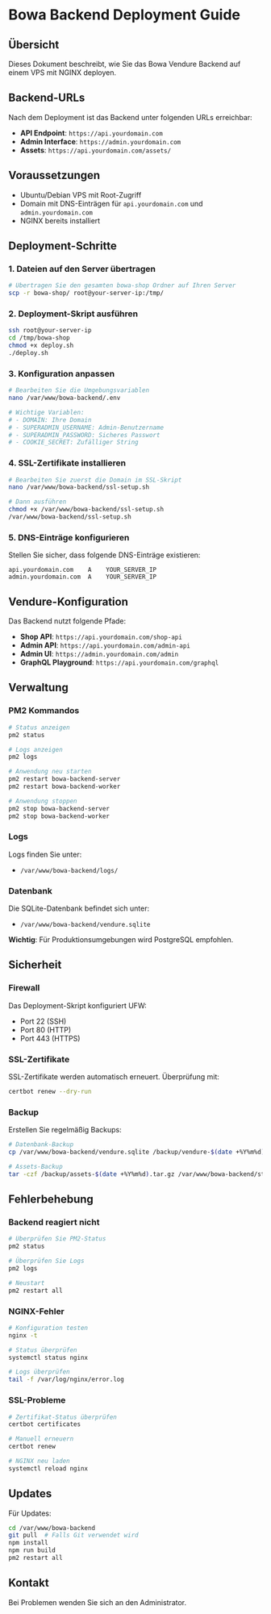 # Bowa Backend Deployment Guide

## Übersicht

Dieses Dokument beschreibt, wie Sie das Bowa Vendure Backend auf einem VPS mit NGINX deployen.

## Backend-URLs

Nach dem Deployment ist das Backend unter folgenden URLs erreichbar:

- **API Endpoint**: `https://api.yourdomain.com`
- **Admin Interface**: `https://admin.yourdomain.com`
- **Assets**: `https://api.yourdomain.com/assets/`

## Voraussetzungen

- Ubuntu/Debian VPS mit Root-Zugriff
- Domain mit DNS-Einträgen für `api.yourdomain.com` und `admin.yourdomain.com`
- NGINX bereits installiert

## Deployment-Schritte

### 1. Dateien auf den Server übertragen

```bash
# Übertragen Sie den gesamten bowa-shop Ordner auf Ihren Server
scp -r bowa-shop/ root@your-server-ip:/tmp/
```

### 2. Deployment-Skript ausführen

```bash
ssh root@your-server-ip
cd /tmp/bowa-shop
chmod +x deploy.sh
./deploy.sh
```

### 3. Konfiguration anpassen

```bash
# Bearbeiten Sie die Umgebungsvariablen
nano /var/www/bowa-backend/.env

# Wichtige Variablen:
# - DOMAIN: Ihre Domain
# - SUPERADMIN_USERNAME: Admin-Benutzername
# - SUPERADMIN_PASSWORD: Sicheres Passwort
# - COOKIE_SECRET: Zufälliger String
```

### 4. SSL-Zertifikate installieren

```bash
# Bearbeiten Sie zuerst die Domain im SSL-Skript
nano /var/www/bowa-backend/ssl-setup.sh

# Dann ausführen
chmod +x /var/www/bowa-backend/ssl-setup.sh
/var/www/bowa-backend/ssl-setup.sh
```

### 5. DNS-Einträge konfigurieren

Stellen Sie sicher, dass folgende DNS-Einträge existieren:

```
api.yourdomain.com    A    YOUR_SERVER_IP
admin.yourdomain.com  A    YOUR_SERVER_IP
```

## Vendure-Konfiguration

Das Backend nutzt folgende Pfade:

- **Shop API**: `https://api.yourdomain.com/shop-api`
- **Admin API**: `https://api.yourdomain.com/admin-api`
- **Admin UI**: `https://admin.yourdomain.com/admin`
- **GraphQL Playground**: `https://api.yourdomain.com/graphql`

## Verwaltung

### PM2 Kommandos

```bash
# Status anzeigen
pm2 status

# Logs anzeigen
pm2 logs

# Anwendung neu starten
pm2 restart bowa-backend-server
pm2 restart bowa-backend-worker

# Anwendung stoppen
pm2 stop bowa-backend-server
pm2 stop bowa-backend-worker
```

### Logs

Logs finden Sie unter:
- `/var/www/bowa-backend/logs/`

### Datenbank

Die SQLite-Datenbank befindet sich unter:
- `/var/www/bowa-backend/vendure.sqlite`

**Wichtig**: Für Produktionsumgebungen wird PostgreSQL empfohlen.

## Sicherheit

### Firewall

Das Deployment-Skript konfiguriert UFW:
- Port 22 (SSH)
- Port 80 (HTTP)
- Port 443 (HTTPS)

### SSL-Zertifikate

SSL-Zertifikate werden automatisch erneuert. Überprüfung mit:
```bash
certbot renew --dry-run
```

### Backup

Erstellen Sie regelmäßig Backups:
```bash
# Datenbank-Backup
cp /var/www/bowa-backend/vendure.sqlite /backup/vendure-$(date +%Y%m%d).sqlite

# Assets-Backup
tar -czf /backup/assets-$(date +%Y%m%d).tar.gz /var/www/bowa-backend/static/assets/
```

## Fehlerbehebung

### Backend reagiert nicht

```bash
# Überprüfen Sie PM2-Status
pm2 status

# Überprüfen Sie Logs
pm2 logs

# Neustart
pm2 restart all
```

### NGINX-Fehler

```bash
# Konfiguration testen
nginx -t

# Status überprüfen
systemctl status nginx

# Logs überprüfen
tail -f /var/log/nginx/error.log
```

### SSL-Probleme

```bash
# Zertifikat-Status überprüfen
certbot certificates

# Manuell erneuern
certbot renew

# NGINX neu laden
systemctl reload nginx
```

## Updates

Für Updates:

```bash
cd /var/www/bowa-backend
git pull  # Falls Git verwendet wird
npm install
npm run build
pm2 restart all
```

## Kontakt

Bei Problemen wenden Sie sich an den Administrator. 